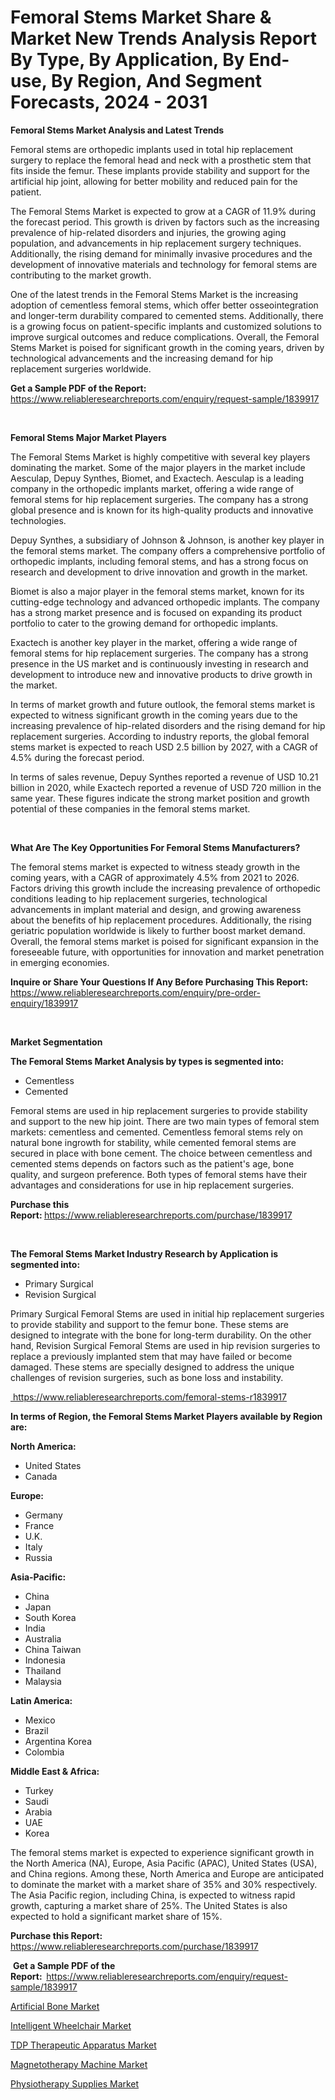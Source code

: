 <p><h1>Femoral Stems Market Share & Market New Trends Analysis Report By Type, By Application, By End-use, By Region, And Segment Forecasts, 2024 - 2031</h1></p><p><strong>Femoral Stems Market Analysis and Latest Trends</strong></p>
<p><p>Femoral stems are orthopedic implants used in total hip replacement surgery to replace the femoral head and neck with a prosthetic stem that fits inside the femur. These implants provide stability and support for the artificial hip joint, allowing for better mobility and reduced pain for the patient.</p><p>The Femoral Stems Market is expected to grow at a CAGR of 11.9% during the forecast period. This growth is driven by factors such as the increasing prevalence of hip-related disorders and injuries, the growing aging population, and advancements in hip replacement surgery techniques. Additionally, the rising demand for minimally invasive procedures and the development of innovative materials and technology for femoral stems are contributing to the market growth.</p><p>One of the latest trends in the Femoral Stems Market is the increasing adoption of cementless femoral stems, which offer better osseointegration and longer-term durability compared to cemented stems. Additionally, there is a growing focus on patient-specific implants and customized solutions to improve surgical outcomes and reduce complications. Overall, the Femoral Stems Market is poised for significant growth in the coming years, driven by technological advancements and the increasing demand for hip replacement surgeries worldwide.</p></p>
<p><strong>Get a Sample PDF of the Report:&nbsp;</strong> <a href="https://www.reliableresearchreports.com/enquiry/request-sample/1839917">https://www.reliableresearchreports.com/enquiry/request-sample/1839917</a></p>
<p>&nbsp;</p>
<p><strong>Femoral Stems Major Market Players</strong></p>
<p><p>The Femoral Stems Market is highly competitive with several key players dominating the market. Some of the major players in the market include Aesculap, Depuy Synthes, Biomet, and Exactech. Aesculap is a leading company in the orthopedic implants market, offering a wide range of femoral stems for hip replacement surgeries. The company has a strong global presence and is known for its high-quality products and innovative technologies.</p><p>Depuy Synthes, a subsidiary of Johnson & Johnson, is another key player in the femoral stems market. The company offers a comprehensive portfolio of orthopedic implants, including femoral stems, and has a strong focus on research and development to drive innovation and growth in the market.</p><p>Biomet is also a major player in the femoral stems market, known for its cutting-edge technology and advanced orthopedic implants. The company has a strong market presence and is focused on expanding its product portfolio to cater to the growing demand for orthopedic implants.</p><p>Exactech is another key player in the market, offering a wide range of femoral stems for hip replacement surgeries. The company has a strong presence in the US market and is continuously investing in research and development to introduce new and innovative products to drive growth in the market.</p><p>In terms of market growth and future outlook, the femoral stems market is expected to witness significant growth in the coming years due to the increasing prevalence of hip-related disorders and the rising demand for hip replacement surgeries. According to industry reports, the global femoral stems market is expected to reach USD 2.5 billion by 2027, with a CAGR of 4.5% during the forecast period.</p><p>In terms of sales revenue, Depuy Synthes reported a revenue of USD 10.21 billion in 2020, while Exactech reported a revenue of USD 720 million in the same year. These figures indicate the strong market position and growth potential of these companies in the femoral stems market.</p></p>
<p>&nbsp;</p>
<p><strong>What Are The Key Opportunities For Femoral Stems Manufacturers?</strong></p>
<p><p>The femoral stems market is expected to witness steady growth in the coming years, with a CAGR of approximately 4.5% from 2021 to 2026. Factors driving this growth include the increasing prevalence of orthopedic conditions leading to hip replacement surgeries, technological advancements in implant material and design, and growing awareness about the benefits of hip replacement procedures. Additionally, the rising geriatric population worldwide is likely to further boost market demand. Overall, the femoral stems market is poised for significant expansion in the foreseeable future, with opportunities for innovation and market penetration in emerging economies.</p></p>
<p><strong>Inquire or Share Your Questions If Any Before Purchasing This Report:</strong> <a href="https://www.reliableresearchreports.com/enquiry/pre-order-enquiry/1839917">https://www.reliableresearchreports.com/enquiry/pre-order-enquiry/1839917</a></p>
<p>&nbsp;</p>
<p><strong>Market Segmentation</strong></p>
<p><strong>The Femoral Stems Market Analysis by types is segmented into:</strong></p>
<p><ul><li>Cementless</li><li>Cemented</li></ul></p>
<p><p>Femoral stems are used in hip replacement surgeries to provide stability and support to the new hip joint. There are two main types of femoral stem markets: cementless and cemented. Cementless femoral stems rely on natural bone ingrowth for stability, while cemented femoral stems are secured in place with bone cement. The choice between cementless and cemented stems depends on factors such as the patient's age, bone quality, and surgeon preference. Both types of femoral stems have their advantages and considerations for use in hip replacement surgeries.</p></p>
<p><strong>Purchase this Report:&nbsp;</strong><a href="https://www.reliableresearchreports.com/purchase/1839917">https://www.reliableresearchreports.com/purchase/1839917</a></p>
<p>&nbsp;</p>
<p><strong>The Femoral Stems Market Industry Research by Application is segmented into:</strong></p>
<p><ul><li>Primary Surgical</li><li>Revision Surgical</li></ul></p>
<p><p>Primary Surgical Femoral Stems are used in initial hip replacement surgeries to provide stability and support to the femur bone. These stems are designed to integrate with the bone for long-term durability. On the other hand, Revision Surgical Femoral Stems are used in hip revision surgeries to replace a previously implanted stem that may have failed or become damaged. These stems are specially designed to address the unique challenges of revision surgeries, such as bone loss and instability.</p></p>
<p><a href="https://www.reliableresearchreports.com/femoral-stems-r1839917">&nbsp;https://www.reliableresearchreports.com/femoral-stems-r1839917</a></p>
<p><strong>In terms of Region, the Femoral Stems Market Players available by Region are:</strong></p>
<p>
    <p> <strong> North America: </strong>
        <ul>
            <li>United States</li>
            <li>Canada</li>
        </ul>
        </p> 
    <p> <strong> Europe: </strong>
        <ul>
            <li>Germany</li>
            <li>France</li>
            <li>U.K.</li>
            <li>Italy</li>
            <li>Russia</li>
        </ul>
        </p> 
    <p> <strong> Asia-Pacific: </strong>
        <ul>
            <li>China</li>
            <li>Japan</li>
            <li>South Korea</li>
            <li>India</li>
            <li>Australia</li>
            <li>China Taiwan</li>
            <li>Indonesia</li>
            <li>Thailand</li>
            <li>Malaysia</li>
        </ul>
        </p> 
    <p> <strong> Latin America: </strong>
        <ul>
            <li>Mexico</li>
            <li>Brazil</li>
            <li>Argentina Korea</li>
            <li>Colombia</li>
        </ul>
        </p> 
    <p> <strong> Middle East & Africa: </strong>
        <ul>
            <li>Turkey</li>
            <li>Saudi</li>
            <li>Arabia</li>
            <li>UAE</li>
            <li>Korea</li>
        </ul>
    </p>
    </p>
<p><p>The femoral stems market is expected to experience significant growth in the North America (NA), Europe, Asia Pacific (APAC), United States (USA), and China regions. Among these, North America and Europe are anticipated to dominate the market with a market share of 35% and 30% respectively. The Asia Pacific region, including China, is expected to witness rapid growth, capturing a market share of 25%. The United States is also expected to hold a significant market share of 15%.</p></p>
<p><strong>Purchase this Report: </strong><a href="https://www.reliableresearchreports.com/purchase/1839917">https://www.reliableresearchreports.com/purchase/1839917</a></p>
<p>&nbsp;<strong>Get a Sample PDF of the Report:&nbsp;&nbsp;</strong><a href="https://www.reliableresearchreports.com/enquiry/request-sample/1839917">https://www.reliableresearchreports.com/enquiry/request-sample/1839917</a></p>
<p><strong></strong></p>
<p><p><a href="https://github.com/JosephWillisbXXgf/Market-Research-Report-List-1/blob/main/artificial-bone-market.md">Artificial Bone Market</a></p><p><a href="https://github.com/RichRobinson5/Market-Research-Report-List-6/blob/main/intelligent-wheelchair-market.md">Intelligent Wheelchair Market</a></p><p><a href="https://github.com/julyju69/Market-Research-Report-List-4/blob/main/tdp-therapeutic-apparatus-market.md">TDP Therapeutic Apparatus Market</a></p><p><a href="https://github.com/nathandecarvalho/Market-Research-Report-List-4/blob/main/magnetotherapy-machine-market.md">Magnetotherapy Machine Market</a></p><p><a href="https://github.com/gdfhhhj/Market-Research-Report-List-6/blob/main/physiotherapy-supplies-market.md">Physiotherapy Supplies Market</a></p></p>